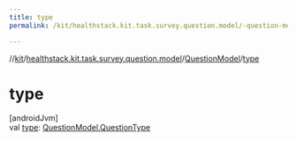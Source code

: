 ```yaml
---
title: type
permalink: /kit/healthstack.kit.task.survey.question.model/-question-model/type.html

---
```

//[kit](/kit.html)/[healthstack.kit.task.survey.question.model](../index.html)/[QuestionModel](index.html)/[type](type.html)



# type



[androidJvm]\
val [type](type.html): [QuestionModel.QuestionType](-question-type/index.html)




